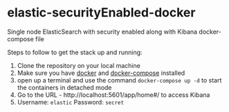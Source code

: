 # elastic-securityEnabled-docker
Single node ElasticSearch with security enabled along with Kibana docker-compose file

Steps to follow to get the stack up and running:
1. Clone the repository on your local machine
2. Make sure you have [docker](https://www.docker.com/products/docker-desktop) and [docker-compose](https://www.docker.com/products/docker-desktop) installed
3. open up a terminal and use the command `docker-compose up -d` to start the containers in detached mode
4. Go to the URL - http://localhost:5601/app/home#/ to access Kibana
5. Username: `elastic` Password: `secret`
